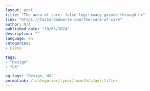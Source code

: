 ```yaml
---
layout: post
title: "The aura of care. false legitimacy gained through ux"
link: "https://fasterandworse.com/the-aura-of-care"
author: N/A
published_date: "19/05/2024"
description: ""
language: en
categories:
- Liens

tags:
- "Design"
- "UX"

og-tags: "Design, UX"
permalink: /:categories/:year/:month/:day/:title/
---
```

